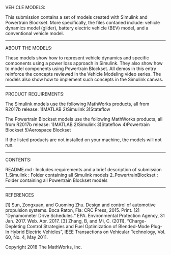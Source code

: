 VEHICLE MODELS:

This submission contains a set of models created with Simulink and Powertrain Blockset.
More specifically, the files contaned include: vehicle dynamics model (glider), battery 
electric vehicle (BEV) model, and a conventional vehicle model.

-----------------------------------------------------------------------------------------------

ABOUT THE MODELS:

These models show how to represent vehicle dynamics and specific components using a power loss approach
in Simulink. They also show how to model components using Powertrain Blockset. 
All demos in this entry reinforce the concepts reviewed in the Vehicle Modeling video series. The models 
also show how to implement such concepts in the Simulink canvas.

-----------------------------------------------------------------------------------------------

PRODUCT REQUIREMENTS:

The Simulink models use the following MathWorks products, all from R2017b release:
1)MATLAB
2)Simulink
3)Stateflow

The Powertrain Blockset models use the following MathWorks products, all from R2017b release:
1)MATLAB
2)Simulink
3)Stateflow
4)Powertrain Blockset
5)Aerospace Blockset

If the listed products are not installed on your machine, the models will not run. 

------------------------------------------------------------------------------------------------------

CONTENTS:

README.md                      : Includes requirements and a brief description of submission
1_Simulink                      : Folder containing all Simulink models
2_PowertrainBlockset            : Folder containing all Powertrain Blockset models

------------------------------------------------------------------------------------------------------

REFERENCES

[1] Sun, Zongxuan, and Guoming Zhu. Design and control of automotive propulsion systems. Boca Raton, Fla: CRC Press, 2015. Print.
[2] "Dynamometer Drive Schedules.“ EPA. Environmental Protection Agency, 31 Jan. 2017. Web. Apr. 2017.
[3] Zhang, B, and Mi, C. (2011), “Charge-Depleting Control Strategies and Fuel Optimization of Blended-Mode Plug-In Hybrid Electric Vehicles”, IEEE Transactions on Vehicular Technology, Vol. 60, No. 4, May 2011.

Copyright 2018 The MathWorks, Inc.